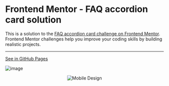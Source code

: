 # Frontend Mentor - FAQ accordion card solution

This is a solution to the [FAQ accordion card challenge on Frontend Mentor](https://www.frontendmentor.io/challenges/faq-accordion-card-XlyjD0Oam). Frontend Mentor challenges help you improve your coding skills by building realistic projects.

---

[See in GitHub Pages](https://denisomarcuyottito.github.io/faq-accordion-card/)

![image](https://user-images.githubusercontent.com/75378049/161477082-73f48738-2cfd-4353-a9fc-87ed70ef5ae2.png)

<p align="center">
   <img src="https://user-images.githubusercontent.com/75378049/161477198-04fdf05f-7ce3-4c0a-9b54-d7f115f5313d.png" alt="Mobile Design"/>
</p>
